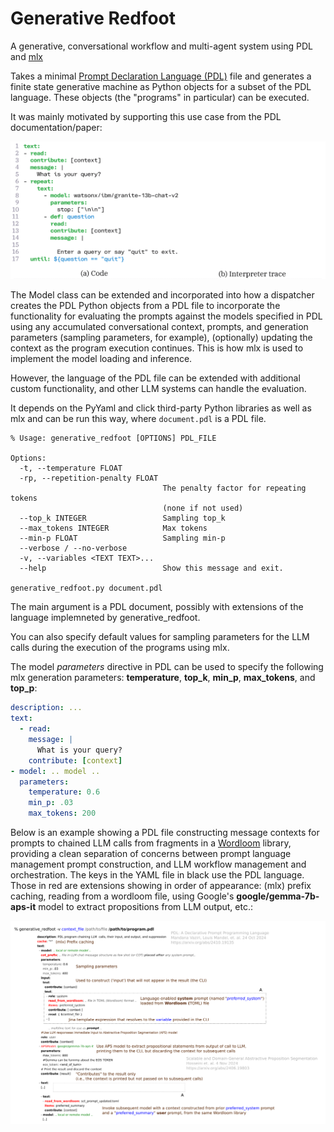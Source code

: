 # Generative Redfoot
A generative, conversational workflow and multi-agent system using PDL and [mlx](https://github.com/ml-explore/mlx-examples/tree/main/llms)

Takes a minimal [Prompt Declaration Language (PDL)](https://github.com/IBM/prompt-declaration-language) file and generates a finite state generative machine
as Python objects for a subset of the PDL language.  These objects (the "programs" in particular) can be executed. 

It was mainly motivated by supporting this use case from the PDL documentation/paper:

<img src="animated_chatbot.gif" alt="Animated GIF of PDL chatbot."/>

The Model class can be extended and incorporated into how a dispatcher creates the PDL Python objects from a PDL file to incorporate the functionality for evaluating 
the prompts against the models specified in PDL using any accumulated conversational context, prompts, and generation parameters (sampling parameters, for example), 
(optionally) updating the context as the program execution continues.  This is how mlx is used to implement the model loading and inference.

However, the language of the PDL file can be extended with additional custom functionality, and 
other LLM systems can handle the evaluation.

It depends on the PyYaml and click third-party Python libraries as well as mlx and can be run this way, where `document.pdl` is a PDL file.
```commandline
% Usage: generative_redfoot [OPTIONS] PDL_FILE

Options:
  -t, --temperature FLOAT
  -rp, --repetition-penalty FLOAT
                                  The penalty factor for repeating tokens
                                  (none if not used)
  --top_k INTEGER                 Sampling top_k
  --max_tokens INTEGER            Max tokens
  --min-p FLOAT                   Sampling min-p
  --verbose / --no-verbose
  -v, --variables <TEXT TEXT>...
  --help                          Show this message and exit.

generative_redfoot.py document.pdl
```

The main argument is a PDL document, possibly with extensions of the language implemneted by generative_redfoot.

You can also specify default values for sampling parameters for the LLM calls during the execution of the programs
using mlx.

The model _parameters_ directive in PDL can be used to specify the following mlx generation parameters: **temperature**, **top_k**, **min_p**, **max_tokens**, and **top_p**:

```yaml
description: ...
text:
  - read:
    message: |
      What is your query?
    contribute: [context]
- model: .. model ..
  parameters:
    temperature: 0.6
    min_p: .03
    max_tokens: 200
```

Below is an example showing a PDL file constructing message contexts for prompts to chained LLM calls from fragments
in a [Wordloom](https://github.com/OoriData/OgbujiPT/wiki/Word-Loom%3A-Format-%26-tools-for-managing-natural-language-for-AI-LLMs) 
library, providing a clean separation of concerns between prompt language management prompt construction, and 
LLM workflow management and orchestration.  The keys in the YAML file in black use the PDL language.  Those in
red are extensions showing in order of appearance: (mlx) prefix caching, reading from a wordloom file, using Google's
__google/gemma-7b-aps-it__ model to extract propositions from LLM output, etc.:

<img src="complex_pdl.png" alt="Animated GIF of PDL chatbot."/>